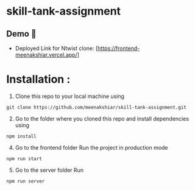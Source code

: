 # skill-tank-assignment

## Demo :movie_camera:

- Deployed Link for Ntwist clone: [https://frontend-meenakshiar.vercel.app/]
  
# Installation :

1. Clone this repo to your local machine using

```
git clone https://github.com/meenakshiar/skill-tank-assignment.git
```

2. Go to the folder where you cloned this repo and install dependencies using

```
npm install
```

4. Go to the frontend folder Run the project in production mode

```
npm run start
```

5. Go to the server folder Run 

```
npm run server
```
